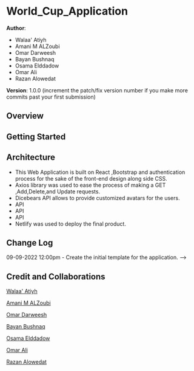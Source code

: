 # World_Cup_Application

**Author**: 
* Walaa' Atiyh
* Amani M ALZoubi
* Omar Darweesh
* Bayan Bushnaq
* Osama Elddadow
* Omar Ali
* Razan Alowedat

**Version**: 1.0.0 (increment the patch/fix version number if you make more commits past your first submission)

## Overview
<!-- Provide a high level overview of what this application is and why you are building it, beyond the fact that it's an assignment for this class. (i.e. What's your problem domain?) -->

## Getting Started
<!-- What are the steps that a user must take in order to build this app on their own machine and get it running? -->

## Architecture
* This Web Application is built on React ,Bootstrap and authentication process for the sake of the front-end design along side CSS.
* Axios library was used to ease the process of making a GET ,Add,Delete,and Update requests.
* Dicebears API allows to provide customized avatars for the users.
* API
* API
* API
* Netlify was used to deploy the final product.


## Change Log
09-09-2022 12:00pm - Create the initial template for the application. -->

## Credit and Collaborations
<!-- Give credit (and a link) to other people or resources that helped you build this application. -->
[Walaa' Atiyh](https://github.com/WalaaAtiah)

[Amani M ALZoubi](https://github.com/amani51)

[Omar Darweesh]()

[Bayan Bushnaq]()

[Osama Elddadow]()

[ Omar Ali]()

[Razan Alowedat]()


